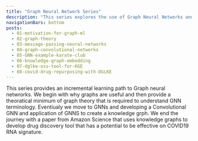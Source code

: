 ```yaml
---
title: "Graph Neural Network Series"
description: "This series explores the use of Graph Neural Networks and Knowledge Graphs"
navigationBars: bottom
posts:
  - 01-motivation-for-graph-ml
  - 02-graph-theory
  - 03-message-passing-neural-networks
  - 04-graph-convolutional-networks
  - 05-GNN-example-karate-club
  - 06-knowledge-graph-embedding
  - 07-dglke-oss-tool-for-KGE
  - 08-covid-drug-repurposing-with-DGLKE
--- 
```

This series provides an incremental learning path to Graph neural netwrorks. We begin with why graphs are useful and then provide a theoratical minimum of graph theory that is required to understand GNN terminology. Eventiualy we move to GNNs and developing a Convolutional GNN and application of GNNS to create a knowledge grph. We end the journey with a paper from Amazon Science that uses knowledge graphs to develop drug discovery tool that has a potential to be effective on COVID19 RNA signature.